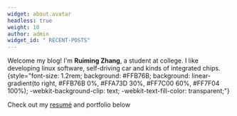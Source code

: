 ```yaml
---
widget: about.avatar
headless: true
weight: 10
author: admin
widget_id: " RECENT-POSTS"
---
```

Welcome my blog! I'm **Ruiming Zhang**, a student at college. I like developing linux software, self-driving car and  kinds of  integrated chips.
{style="font-size: 1.2rem; background: #FFB76B; background: linear-gradient(to right, #FFB76B 0%, #FFA73D 30%, #FF7C00 60%, #FF7F04 100%); -webkit-background-clip: text; -webkit-text-fill-color: transparent;"}

Check out my [resumé](/about/) and portfolio below